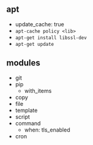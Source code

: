 

## apt
+ update_cache: true
+ `apt-cache policy <lib>`
+ `apt-get install libssl-dev`
+ `apt-get update`

## modules

+ git
+ pip
    + with_items
+ copy
+ file
+ template
+ script
+ command
    + when: tls_enabled
+ cron